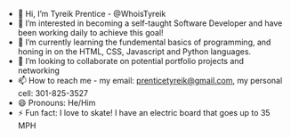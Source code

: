 - 👋 Hi, I’m Tyreik Prentice - @WhoisTyreik
- 👀 I’m interested in becoming a self-taught Software Developer and have been working daily to achieve this goal!
- 🌱 I’m currently learning the fundemental basics of programming, and honing in on the HTML, CSS, Javascript and Python languages.
- 💞️ I’m looking to collaborate on potential portfolio projects and networking
- 📫 How to reach me -
 my email: prenticetyreik@gmail.com, my personal cell: 301-825-3527
- 😄 Pronouns: He/Him
- ⚡ Fun fact: I love to skate! I have an electric board that goes up to 35 MPH

<!---
WhoisTyreik/WhoisTyreik is a ✨ special ✨ repository because its `README.md` (this file) appears on your GitHub profile.
You can click the Preview link to take a look at your changes.
--->
